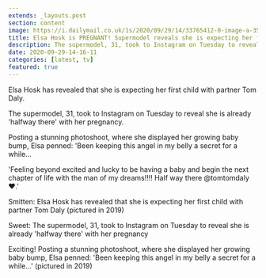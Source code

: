 ```yaml
---
extends: _layouts.post
section: content
image: https://i.dailymail.co.uk/1s/2020/09/29/14/33765412-0-image-a-35_1601384581881.jpg 
title: Elsa Hosk is PREGNANT! Supermodel reveals she is expecting her first child with partner Tom Daly 
description: The supermodel, 31, took to Instagram on Tuesday to reveal she is already halfway there with her pregnancy. 
date: 2020-09-29-14-16-11 
categories: [latest, tv] 
featured: true 
--- 
```

Elsa Hosk has revealed that she is expecting her first child with partner Tom Daly.

The supermodel, 31, took to Instagram on Tuesday to reveal she is already 'halfway there' with her pregnancy.

Posting a stunning photoshoot, where she displayed her growing baby bump, Elsa penned: 'Been keeping this angel in my belly a secret for a while...

'Feeling beyond excited and lucky to be having a baby and begin the next chapter of life with the man of my dreams!!!! Half way there @tomtomdaly ❤️.' 

Smitten: Elsa Hosk has revealed that she is expecting her first child with partner Tom Daly (pictured in 2019) 

Sweet: The supermodel, 31, took to Instagram on Tuesday to reveal she is already 'halfway there' with her pregnancy 

Exciting! Posting a stunning photoshoot, where she displayed her growing baby bump, Elsa penned: 'Been keeping this angel in my belly a secret for a while...' (pictured in 2019) 

